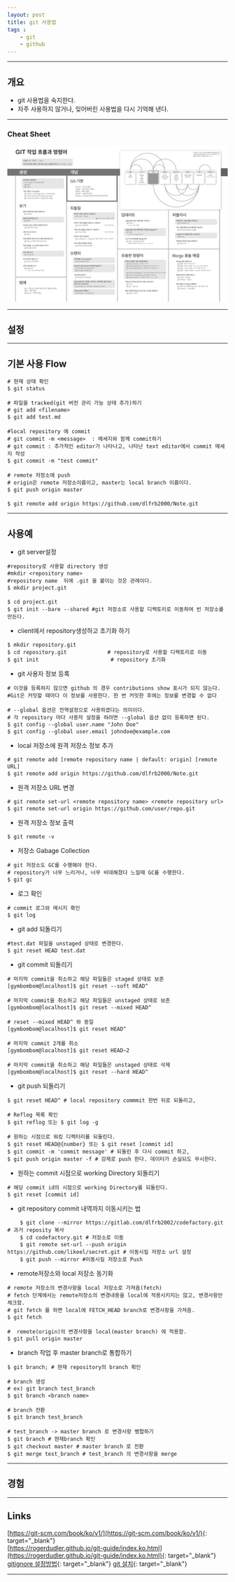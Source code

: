 ```yaml
---
layout: post
title: git 사용법
tags :
    - git
    - github
---
```


---

## 개요
* git 사용법을 숙지한다.
* 자주 사용하지 않거나, 잊어버린 사용법을 다시 기억해 낸다.

---

### Cheat Sheet
![](/images/posts/9.png)

---

## 설정

---

## 기본 사용 Flow
```shell
# 현재 상태 확인
$ git status 

# 파일을 tracked(git 버전 관리 가능 상태 추가)하기
# git add <filename>
$ git add test.md

#local repository 에 commit
# git commit -m <message>  : 메세지와 함께 commit하기
# git commit : 추가적인 editor가 나타나고, 나타난 text editor에서 commit 메세지 작성
$ git commit -m "test commit"

# remote 저정소에 push
# origin은 remote 저장소이름이고, master는 local branch 이름이다.
$ git push origin master

$ git remote add origin https://github.com/dlfrb2000/Note.git
```

---

## 사용예
* git server설정

```shell
#repository로 사용할 directory 생성
#mkdir <repository name>
#repository name  뒤에 .git 을 붙이는 것은 관례이다.
$ mkdir project.git 

$ cd project.git
$ git init --bare --shared #git 저장소로 사용할 디렉토리로 이동하여 빈 저장소를 만든다.
```

* client에서 repository생성하고 초기화 하기

```shell
$ mkdir repository.git
$ cd repository.git             # repository로 사용할 디렉토리로 이동
$ git init                       # repository 초기화
```

* git 사용자 정보 등록

```shell
# 이것을 등록하지 않으면 github 의 경우 contributions show 표시가 되지 않는다. 
#Git은 커밋할 때마다 이 정보를 사용한다. 한 번 커밋한 후에는 정보를 변경할 수 없다

# --global 옵션은 전역설정으로 사용하겠다는 의미이다.
# 각 repository 마다 사용자 설정을 하려면 --global 옵션 없이 등록하면 된다.
$ git config --global user.name "John Doe" 
$ git config --global user.email johndoe@example.com
```

* local 저장소에 원격 저장소 정보 추가

```shell
# git remote add [remote repository name | default: origin] [remote URL]
$ git remote add origin https://github.com/dlfrb2000/Note.git
```

* 원격 저장소 URL 변경

```shell
# git remote set-url <remote repository name> <remote repository url>
$ git remote set-url origin https://github.com/user/repo.git
```

* 원격 저장소 정보 출력

```shell
$ git remote -v
```

* 저장소 Gabage Collection

```shell
# git 저장소도 GC를 수행해야 한다. 
# repository가 너무 느리거나, 너무 비대해졌다 느낄때 GC를 수행한다.
$ git gc
```

* 로그 확인

```shell
# commit 로그와 메시지 확인
$ git log
```

* git add 되돌리기

```shell
#test.dat 파일을 unstaged 상태로 변경한다.
$ git reset HEAD test.dat
```

* git commit 되돌리기

```shell
# 마지막 commit을 취소하고 해당 파일들은 staged 상태로 보존
[gymbombom@localhost]$ git reset --soft HEAD^

# 마지막 commit을 취소하고 해당 파일들은 unstaged 상태로 보존
[gymbombom@localhost]$ git reset --mixed HEAD^

# reset --mixed HEAD^ 와 동일
[gymbombom@localhost]$ git reset HEAD^ 

# 마지막 commit 2개를 취소
[gymbombom@localhost]$ git reset HEAD~2 

# 마지막 commit을 취소하고 해당 파일들은 unstaged 상태로 삭제
[gymbombom@localhost]$ git reset --hard HEAD^
```

* git push 되돌리기

```shell
$ git reset HEAD^ # local repository commmit 한번 뒤로 되돌리고,

# Reflog 목록 확인
$ git reflog 또는 $ git log -g

# 원하는 시점으로 워킹 디렉터리를 되돌린다.
$ git reset HEAD@{number} 또는 $ git reset [commit id]
$ git commit -m 'commit message' # 되돌린 후 다시 commit 하고,
$ git push origin master -f # 강제로 push 한다. 데이터가 손실되도 무시한다.
```

* 원하는 commit 시점으로 working Directory 되돌리기

```shell
# 해당 commit id의 시점으로 working Directory를 되돌린다.
$ git reset [commit id]
```

* git repository commit 내역까지 이동시키는 법

```shell
	$ git clone --mirror https://gitlab.com/dlfrb2002/codefactory.git # 과거 reposity 복사
	$ cd codefactory.git # 저장소로 이동
	$ git remote set-url --push origin https://github.com/likeel/secret.git # 이동시킬 저장소 url 설정
	$ git push --mirror #이동시킬 저장소로 Push
```

* remote저장소와 local 저장소 동기화

```shell
# remote 저장소의 변경사항을 local 저장소로 가져옴(fetch)
# fetch 단계에서는 remote저장소의 변경내용을 local에 적용시키지는 않고, 변경사항만 체크함.
# git fetch 를 하면 local에 FETCH_HEAD branch로 변경사항을 가져옴.
$ git fetch

#  remote(origin)의 변경사항을 local(master branch) 에 적용함.
$ git pull origin master
```

* branch 작업 후 master branch로 통합하기

```shell
$ git branch; # 현재 repository의 branch 확인

# branch 생성
# ex) git branch test_branch
$ git branch <branch name>

# branch 전환
$ git branch test_branch

# test_branch -> master branch 로 변경사항 병합하기
$ git branch # 현재branch 확인
$ git checkout master # master branch 로 전환
$ git merge test_branch # test_branch 의 변경사항을 merge

```
---

## 경험

---

## Links
[https://git-scm.com/book/ko/v1/](https://git-scm.com/book/ko/v1/){: target="_blank"}  
[https://rogerdudler.github.io/git-guide/index.ko.html](https://rogerdudler.github.io/git-guide/index.ko.html){: target="_blank"}  
[gitignore 설정방법](http://emflant.tistory.com/127){: target="_blank"}
[git 설치](https://git-scm.com/download/linux){: target="_blank"}  

---












